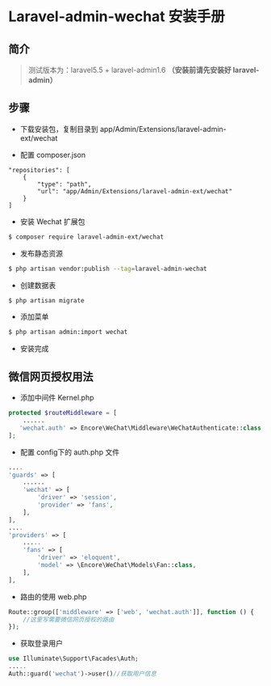 # Laravel-admin-wechat 安装手册

## 简介
> 测试版本为：laravel5.5 + laravel-admin1.6 **（安装前请先安装好 laravel-admin）**

## 步骤

* 下载安装包，复制目录到 app/Admin/Extensions/laravel-admin-ext/wechat

* 配置 composer.json

~~~
"repositories": [
    {
        "type": "path",
        "url": "app/Admin/Extensions/laravel-admin-ext/wechat"
    }
]
~~~ 

* 安装 Wechat 扩展包

~~~bash
$ composer require laravel-admin-ext/wechat
~~~

* 发布静态资源

~~~bash
$ php artisan vendor:publish --tag=laravel-admin-wechat
~~~

* 创建数据表

~~~bash
$ php artisan migrate
~~~

* 添加菜单

~~~bash
$ php artisan admin:import wechat
~~~

* 安装完成

## 微信网页授权用法

* 添加中间件 Kernel.php

~~~php
protected $routeMiddleware = [
	......
   'wechat.auth' => Encore\WeChat\Middleware\WeChatAuthenticate::class,
];
~~~

* 配置 config下的 auth.php 文件

~~~php
....
'guards' => [
	......
	'wechat' => [
		'driver' => 'session',
		'provider' => 'fans',
	],
],
....
'providers' => [
	.....
	'fans' => [
		'driver' => 'eloquent',
		'model' => \Encore\WeChat\Models\Fan::class,
	],
],
~~~

* 路由的使用 web.php

~~~php
Route::group(['middleware' => ['web', 'wechat.auth']], function () {
	//这里写需要微信网页授权的路由
});
~~~

* 获取登录用户

~~~php
use Illuminate\Support\Facades\Auth;
.....
Auth::guard('wechat')->user()//获取用户信息
~~~


